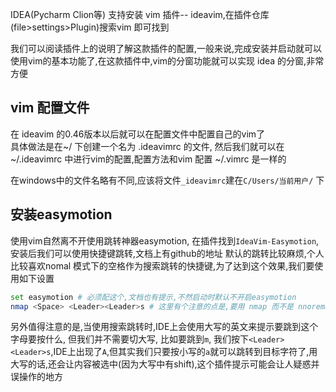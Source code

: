IDEA(Pycharm Clion等) 支持安装 vim 插件-- ideavim,在插件仓库(file>settings>Plugin)搜索vim 即可找到  

我们可以阅读插件上的说明了解这款插件的配置,一般来说,完成安装并启动就可以使用vim的基本功能了,在这款插件中,vim的分窗功能就可以实现 idea 的分窗,非常方便  

## vim 配置文件
在 ideavim 的0.46版本以后就可以在配置文件中配置自己的vim了  
具体做法是在~/ 下创建一个名为 .ideavimrc 的文件,
然后我们就可以在 ~/.ideavimrc 中进行vim的配置,配置方法和vim 配置 ~/.vimrc 是一样的

在windows中的文件名略有不同,应该将文件`_ideavimrc`建在`C/Users/当前用户/` 下

## 安装easymotion
使用vim自然离不开使用跳转神器easymotion, 在插件找到`IdeaVim-Easymotion`, 安装后我们可以使用快捷键跳转,文档上有github的地址
默认的跳转比较麻烦,个人比较喜欢nomal 模式下的空格作为搜索跳转的快捷键,为了达到这个效果,我们要使用如下设置
```bash
set easymotion # 必须配这个,文档也有提示,不然启动时默认不开启easymotion
nmap <Space> <Leader><Leader>s # 这里有个注意的点是,要用 nmap 而不是 nnoremap, 否则两个<Leader>键会不生效
```
另外值得注意的是,当使用搜索跳转时,IDE上会使用大写的英文来提示要跳到这个字母要按什么, 但我们并不需要切大写, 比如要跳到`m`, 我们按下`<Leader><Leader>s`,IDE上出现了`A`,但其实我们只要按小写的`a`就可以跳转到目标字符了,用大写的话,还会让内容被选中(因为大写中有shift),这个插件提示可能会让人疑惑并误操作的地方